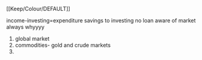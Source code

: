 [[Keep/Colour/DEFAULT]] 

income-investing=expenditure
savings to investing
no loan 
aware of market always whyyyy
1. global market 
2. commodities- gold and crude markets
3. 
